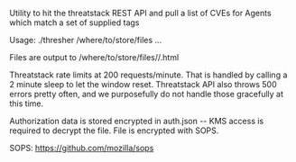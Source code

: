 Utility to hit the threatstack REST API and pull a list of CVEs for Agents which match a set of supplied tags

Usage: ./thresher /where/to/store/files <tag1> <tag2> ...

Files are output to /where/to/store/files/<YYYY-MM-DD>/<instanceid>.html

Threatstack rate limits at 200 requests/minute. That is handled by calling a 2 minute sleep to let the window reset. 
Threatstack API also throws 500 errors pretty often, and we purposefully do not handle those gracefully at this time.

Authorization data is stored encrypted in auth.json -- KMS access is required to decrypt the file. File is encrypted with SOPS.

SOPS: https://github.com/mozilla/sops
